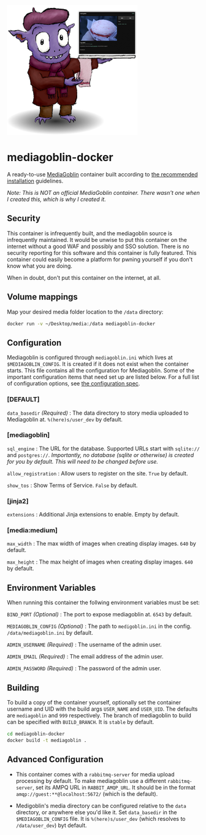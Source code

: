 
 ![MediaGoblin on Docker](home_goblin.png "MediaGoblin on Docker")


# mediagoblin-docker
A ready-to-use [MediaGoblin](https://mediagoblin.org/) container built according to [the recommended installation](https://docs.mediagoblin.org/en/stable/siteadmin/deploying.html) guidelines.

*_Note: This is NOT an official MediaGoblin container. There wasn't one when I created this, which is why I created it._*

## Security

This container is infrequently built, and the mediagoblin source is infrequently maintained. It would be unwise to put this container on the internet without a good WAF and possibly and SSO solution. There is no security reporting for this software and this container is fully featured. This container could easily become a platform for pwning yourself if you don't know what you are doing.

When in doubt, don't put this container on the internet, at all.

## Volume mappings

Map your desired media folder location to the `/data` directory:

```sh
docker run -v ~/Desktop/media:/data mediagoblin-docker
```

## Configuration

Mediagoblin is configured through `mediagoblin.ini` which lives at `$MEDIAGOBLIN_CONFIG`. It is created if it does not exist when the container starts. This file contains all the configuration for Mediagoblin. Some of the important configuration items that need set up are listed below. For a full list of configuration options, see [the configuration spec](https://git.sr.ht/~mediagoblin/mediagoblin/tree/master/item/mediagoblin/config_spec.ini).

### [DEFAULT]

`data_basedir` *_(Required)_* : The data directory to story media uploaded to Mediagoblin at. `%(here)s/user_dev` by default.

### [mediagoblin]

`sql_engine` : The URL for the database. Supported URLs start with `sqlite://` and `postgres://`. *Importantly, no database (sqlite or otherwise) is created for you by default. This will need to be changed before use.*

`allow_registration` : Allow users to register on the site. `True` by default.

`show_tos` : Show Terms of Service. `False` by default.

### [jinja2]

`extensions` : Additional Jinja extensions to enable. Empty by default.

### [media:medium]

`max_width` : The max width of images when creating display images. `640` by default.

`max_height` : The max height of images when creating display images. `640` by default.


## Environment Variables

When running this container the follwing environment variables must be set:

`BIND_PORT` *_(Optional)_* : The port to expose mediagoblin at. `6543` by default.

`MEDIAGOBLIN_CONFIG` *_(Optional)_* : The path to `medigoblin.ini` in the config. `/data/mediagoblin.ini` by default.

`ADMIN_USERNAME` *_(Required)_* : The username of the admin user.

`ADMIN_EMAIL` *_(Required)_* : The email address of the admin user.

`ADMIN_PASSWORD` *_(Required)_* : The password of the admin user.

## Building

To build a copy of the container yourself, optionally set the container username and UID with the build args `USER_NAME` and `USER_UID`. The defaults are `mediagoblin` and `999` respectively. The branch of mediagoblin to build can be specified with `BUILD_BRANCH`. It is `stable` by default.

```sh
cd mediagoblin-docker
docker build -t mediagoblin .
```

## Advanced Configuration

* This container comes with a `rabbitmq-server` for media upload processing by default. To make mediagoblin use a different `rabbitmq-server`, set its AMPQ URL in `RABBIT_AMQP_URL`. It should be in the format `amqp://guest:**@localhost:5672/` (which is the default).

* Medigoblin's media directory can be configured relative to the `data` directory, or anywhere else you'd like it. Set `data_basedir` in the `$MEDIAGOBLIN_CONFIG` file. It is `%(here)s/user_dev` (which resolves to `/data/user_dev`) byt default.
